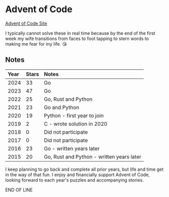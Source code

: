 # Advent of Code

[Advent of Code Site](https://adventofcode.com/)

I typically cannot solve these in real time because by the end of the first
week my wife transitions from faces to foot tapping to stern words to making
me fear for my life. :kissing_heart:

## Notes

| Year | Stars | Notes |
| :--- | :--- | :--- |
| 2024 | 33 | Go |
| 2023 | 47 | Go |
| 2022 | 25 | Go, Rust and Python |
| 2021 | 23 | Go and Python |
| 2020 | 19 | Python - first year to join |
| 2019 |  2 | C - wrote solution in 2020 |
| 2018 |  0 | Did not participate |
| 2017 |  0 | Did not participate |
| 2016 | 23 | Go - written years later |
| 2015 | 20 | Go, Rust and Python - written years later |

I keep planning to go back and complete all prior years, but life and time
get in the way of that fun. I enjoy and financially support Advent of Code,
looking forward to each year's puzzles and accompanying stories.

END OF LINE

